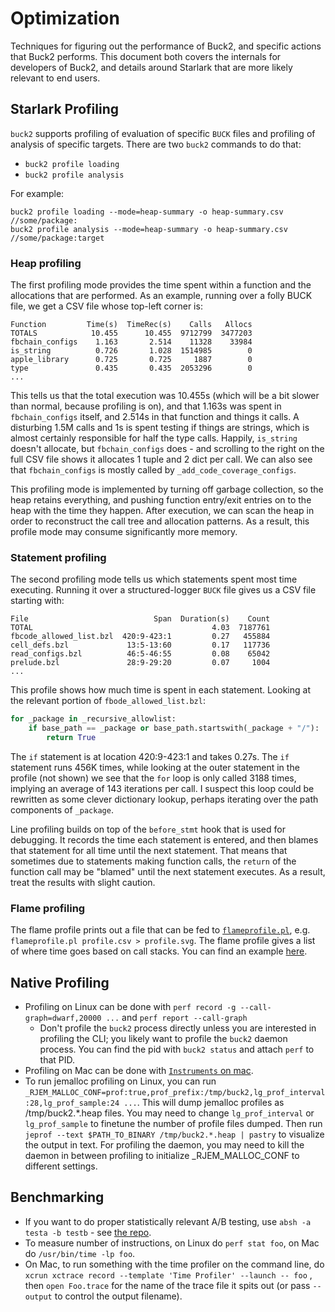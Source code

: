 # Optimization

Techniques for figuring out the performance of Buck2, and specific actions that Buck2 performs. This document both covers the internals for developers of Buck2, and details around Starlark that are more likely relevant to end users.

## Starlark Profiling

`buck2` supports profiling of evaluation of specific `BUCK` files
and profiling of analysis of specific targets. There are two `buck2` commands to do that:
* `buck2 profile loading`
* `buck2 profile analysis`

For example:

```shell
buck2 profile loading --mode=heap-summary -o heap-summary.csv //some/package:
buck2 profile analysis --mode=heap-summary -o heap-summary.csv //some/package:target
```

### Heap profiling

The first profiling mode provides the time spent within a function and the allocations that are performed. As an example, running over a folly BUCK file, we get a CSV file whose top-left corner is:

```text
Function         Time(s)  TimeRec(s)    Calls   Allocs
TOTALS            10.455      10.455  9712799  3477203
fbchain_configs    1.163       2.514    11328    33984
is_string          0.726       1.028  1514985        0
apple_library      0.725       0.725     1887        0
type               0.435       0.435  2053296        0
...
```

This tells us that the total execution was 10.455s (which will be a bit slower than normal, because profiling is on), and that 1.163s was spent in `fbchain_configs` itself, and 2.514s in that function and things it calls. A disturbing 1.5M calls and 1s is spent testing if things are strings, which is almost certainly responsible for half the type calls. Happily, `is_string` doesn't allocate, but `fbchain_configs` does - and scrolling to the right on the full CSV file shows it allocates 1 tuple and 2 dict per call. We can also see that `fbchain_configs` is mostly called by `_add_code_coverage_configs`.

This profiling mode is implemented by turning off garbage collection, so the heap retains everything, and pushing function entry/exit entries on to the heap with the time they happen. After execution, we can scan the heap in order to reconstruct the call tree and allocation patterns. As a result, this profile mode may consume significantly more memory.

### Statement profiling

The second profiling mode tells us which statements spent most time executing. Running it over a structured-logger `BUCK` file gives us a CSV file starting with:

```text
File                            Span  Duration(s)    Count
TOTAL                                        4.03  7187761
fbcode_allowed_list.bzl  420:9-423:1         0.27   455884
cell_defs.bzl             13:5-13:60         0.17   117736
read_configs.bzl          46:5-46:55         0.08    65042
prelude.bzl               28:9-29:20         0.07     1004
...
```

This profile shows how much time is spent in each statement. Looking at the relevant portion of `fbode_allowed_list.bzl`:

```python
for _package in _recursive_allowlist:
    if base_path == _package or base_path.startswith(_package + "/"):
        return True
```

The `if` statement is at location 420:9-423:1 and takes 0.27s. The `if` statement runs 456K times, while looking at the outer statement in the profile (not shown) we see that the `for` loop is only called 3188 times, implying an average of 143 iterations per call. I suspect this loop could be rewritten as some clever dictionary lookup, perhaps iterating over the path components of `_package`.

Line profiling builds on top of the `before_stmt` hook that is used for debugging. It records the time each statement is entered, and then blames that statement for all time until the next statement. That means that sometimes due to statements making function calls, the `return` of the function call may be "blamed" until the next statement executes. As a result, treat the results with slight caution.

### Flame profiling

The flame profile prints out a file that can be fed to [`flameprofile.pl`](https://github.com/brendangregg/FlameGraph/blob/master/flamegraph.pl), e.g. `flameprofile.pl profile.csv > profile.svg`. The flame profile gives a list of where time goes based on call stacks. You can find an example [here](https://www.internalfb.com/intern/px/p/1Mz2W).

## Native Profiling

* Profiling on Linux can be done with `perf record -g --call-graph=dwarf,20000 ...` and `perf report --call-graph`
  * Don't profile the `buck2` process directly unless you are interested in profiling the CLI; you likely want to profile
    the `buck2` daemon process. You can find the pid with `buck2 status` and attach `perf` to that PID.
* Profiling on Mac can be done with [`Instruments` on mac](https://www.internalfb.com/intern/wiki/GraphQL/Build_Infra/Running_and_Testing_Builds/#profiling-the-rust-code).
* To run jemalloc profiling on Linux, you can run `_RJEM_MALLOC_CONF=prof:true,prof_prefix:/tmp/buck2,lg_prof_interval:28,lg_prof_sample:24 ...`. This will dump jemalloc profiles as /tmp/buck2.*.heap files. You may need to change `lg_prof_interval` or `lg_prof_sample` to finetune the number of profile files dumped. Then run `jeprof --text $PATH_TO_BINARY /tmp/buck2.*.heap | pastry` to visualize the output in text. For profiling the daemon, you may need to kill the daemon in between profiling to initialize _RJEM_MALLOC_CONF to different settings.

## Benchmarking

* If you want to do proper statistically relevant A/B testing, use `absh -a testa -b testb` - see [the repo](https://github.com/stepancheg/absh).
* To measure number of instructions, on Linux do `perf stat foo`, on Mac do `/usr/bin/time -lp foo`.
* On Mac, to run something with the time profiler on the command line, do `xcrun xctrace record --template 'Time Profiler' --launch -- foo` , then `open Foo.trace` for the name of the trace file it spits out (or pass `--output` to control the output filename).
